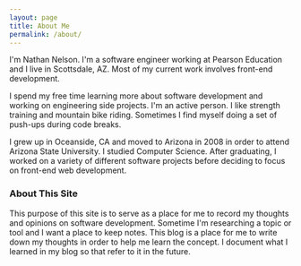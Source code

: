```yaml
---
layout: page
title: About Me
permalink: /about/
---
```


I'm Nathan Nelson. I'm a software engineer working at Pearson Education and I live in Scottsdale, AZ. Most of my current work involves front-end development.
 
I spend my free time learning more about software development and working on engineering side projects. I'm an active person. I like strength training and mountain bike riding. Sometimes I find myself doing a set of push-ups during code breaks.

I grew up in Oceanside, CA and moved to Arizona in 2008 in order to attend Arizona State University. I studied Computer Science. After graduating, I worked on a variety of different software projects before deciding to focus on front-end web development. 

### About This Site

This purpose of this site is to serve as a place for me to record my thoughts and opinions on software development. Sometime I'm researching a topic or tool and I want a place to keep notes. This blog is a place for me to write down my thoughts in order to help me learn the concept. I document what I learned in my blog so that refer to it in the future.
